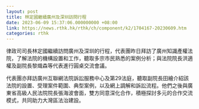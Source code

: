 ```yaml
---
layout: post
title: 林定國繼續廣州及深圳訪問行程　
date: 2023-06-09 15:37:06.000000000 +08:00
link: https://news.rthk.hk/rthk/ch/component/k2/1704167-20230609.htm
categories: rthk
---
```


律政司司長林定國繼續訪問廣州及深圳的行程，代表團昨日拜訪了廣州知識產權法院，了解法院的機構設置和工作，聽取多宗市民熟悉的案例分析；與法院院長洪適權及副院長黎熾森等代表進行圓桌交流會議。

代表團亦拜訪廣州互聯網法院訴訟服務中心及第29法庭，聽取副院長田繪介紹該法院的設置、受理案件範圍、典型案例，以及網上調解和訴訟流程。他們之後與廣東省高級人民法院院長張海波會面，雙方同意深化合作，積極探討多元的合作交流模式，共同助力大灣區法治建設。
